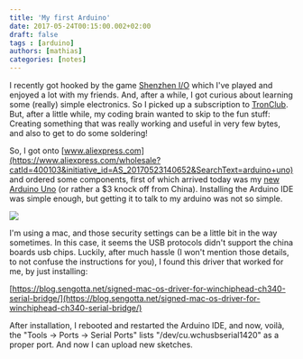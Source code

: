 ```yaml
---
title: 'My first Arduino'
date: 2017-05-24T00:15:00.002+02:00
draft: false
tags : [arduino]
authors: [mathias]
categories: [notes]
---
```


I recently got hooked by the game [Shenzhen I/O](http://store.steampowered.com/app/504210/SHENZHEN_IO/) which I've played and enjoyed a lot with my friends. And, after a while, I got curious about learning some (really) simple electronics. So I picked up a subscription to [TronClub](http://tronclub.com/). But, after a little while, my coding brain wanted to skip to the fun stuff: Creating something that was really working and useful in very few bytes, and also to get to do some soldering!

So, I got onto [www.aliexpress.com](https://www.aliexpress.com/wholesale?catId=400103&initiative_id=AS_20170523140652&SearchText=arduino+uno) and ordered some components, first of which arrived today was my [new Arduino Uno](https://www.aliexpress.com/item/Free-shipping-UNO-R3-MEGA328P-for-Arduino-Compatible-with-USB-cable-and-9V-battery-clip-snap/1960629582.html?spm=2114.13010608.0.0.Y7yZy1) (or rather a $3 knock off from China). Installing the Arduino IDE was simple enough, but getting it to talk to my arduino was not so simple.

[![](https://4.bp.blogspot.com/-OXNm3IjHU80/WSS0H_ocWeI/AAAAAAAAC3k/YHcTMURA0PovgNLijePlm8vR1Zr7kTxoQCLcB/s320/Screen%2BShot%2B2017-05-24%2Bat%2B00.12.44.png)](https://4.bp.blogspot.com/-OXNm3IjHU80/WSS0H_ocWeI/AAAAAAAAC3k/YHcTMURA0PovgNLijePlm8vR1Zr7kTxoQCLcB/s1600/Screen%2BShot%2B2017-05-24%2Bat%2B00.12.44.png)

I'm using a mac, and those security settings can be a little bit in the way sometimes. In this case, it seems the USB protocols didn't support the china boards usb chips. Luckily, after much hassle (I won't mention those details, to not confuse the instructions for you), I found this driver that worked for me, by just installing:

[https://blog.sengotta.net/signed-mac-os-driver-for-winchiphead-ch340-serial-bridge/](https://blog.sengotta.net/signed-mac-os-driver-for-winchiphead-ch340-serial-bridge/)

After installation, I rebooted and restarted the Arduino IDE, and now, voilà, the "Tools -> Ports -> Serial Ports" lists "/dev/cu.wchusbserial1420" as a proper port. And now I can upload new sketches.